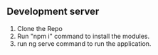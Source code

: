 ## Development server

1. Clone the Repo
2. Run "npm i" command to install the modules.
3. run ng serve command to run the application.

